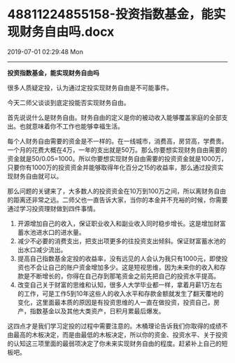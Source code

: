 # 48811224855158-投资指数基金，能实现财务自由吗.docx

2019-07-01 02:29:48 Mon

----

__投资指数基金，能实现财务自由吗__

<a id="OLE_LINK1"></a><a id="OLE_LINK2"></a>很多人质疑定投，认为通过定投实现财务自由是不可能事件。

今天二师父谈谈到底定投能否实现财务自由。

首先说说什么是财务自由。财务自由的定义是你的被动收入能够覆盖家庭的全部支出。也就意味着你不工作也能够幸福生活。

每个人财务自由需要的资金是不一样的。在一线城市，消费高，房贷高，学费贵。一个月的花费大概在4万，一年的支出就是50万。那么你要想实现财务自由需要的资金就是50/0\.05=1000。所以你要想实现财务自由需要的投资资金就是1000万，只要你有1000万的投资资金并能够取得年化百分之15的收益率，那么通过投资实现财务自由就可以。

那么问题的关键来了，大多数人的投资资金在10万到100万之间，所以离财务自由的距离还非常之远。二师父也一直告诉大家，当你的本金并不充裕的时候，你需要通过学习投资理财做到四件事情。

1. 开源增加自己的收入，保证职业收入和副业收入同时稳步增长。这是增加财富蓄水池进水口的进水量。
2. 减少不必要的消费支出，把支出项更多的往投资支出倾斜。保证财富蓄水池的出水口减少流出。
3. 提高自己指数基金定投的收益率，没有远见的人会认为我只有1000元，即使投资也不会让自己的账户资金增加多少。这是短视思维，因为未来你的收入和存款是不断增长的，你得在自己存到那笔资金之前先把自己的投资水平提高。
4. 改变自己关于财富的思维和认知，很多人大学毕业都一样，拿着月薪1万左右的工作，可是工作5到10年这些人的收入水平和存款金额就发生了翻天覆地的变化，这里面最本质的原因是有投资思维的人一直在做投资，投资自己，房产，指数基金以及其他大类资产，日积月累最后爆发。

这四点才是我们学习定投的过程中需要注意的。木桶理论告诉我们你取得的成绩不由最高的木板决定，而是由最低的木板决定，所以你的资金、投资水平、关于投资的认知这三项里面的最弱项决定了你未来实现财务自由的程度。赶紧补上自己的短板吧。

